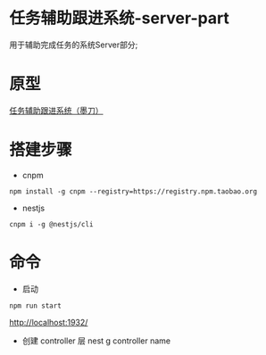 # 任务辅助跟进系统-server-part
用于辅助完成任务的系统Server部分;

# 原型

[任务辅助跟进系统（墨刀）](https://free.modao.cc/app/7ea2223846d8dbc3b853a500f06e4e9bc3e02b5c)

# 搭建步骤

- cnpm
```
npm install -g cnpm --registry=https://registry.npm.taobao.org
```

- nestjs
```
cnpm i -g @nestjs/cli
```

# 命令
- 启动
```
npm run start
```

[http://localhost:1932/](http://localhost:1932/)

- 创建 controller 层
nest g controller name


